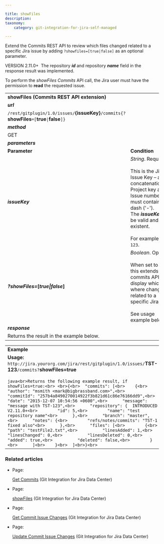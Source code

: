 ```yaml
---

title: showFiles
description:
taxonomy:
    category: git-integration-for-jira-self-managed

---
```

Extend the Commits REST API to review which files changed related to a specific Jira issue by adding `?showfiles=[true|false]` as an optional parameter.

VERSION 2.11.0+  The repository _**id**_ and repository _**name**_ field in the response result was implemented.

To perform the _showFiles Commits_ API call, the Jira user must have the permission to **read** the requested issue.

|     |     |
| --- | --- |
| **showFiles (Commits REST API extension)** |     |
| _**url**_ |     |
| `/rest/gitplugin/1.0/issues/`**{issueKey}**`/commits{?`**showFiles**`=[`**true**`\|`**false**`]}` |     |
| _**method**_ |     |
| GET |     |
| _**parameters**_ |     |
| **Parameter** | **Condition** |
| _**issueKey**_ | _String_. Required.<br><br>This is the Jira Issue Key – a concatenation of Project key and Issue number. It must contain a dash ('-'). The _**issueKey**_ must be valid and existent.<br><br>For example: `TST-123`. |
| _**?showFiles=**_**\[**_**true\|false**_**\]** | _Boolean_. Optional.<br><br>When set to _**true**_, this extends the commits API to display which files where changed related to a specific Jira issue.<br><br>See usage example below. |
| _**response**_ |     |
| Returns the result in the example below. |     |

|     |
| --- |
| **Example** |
| **Usage:**  <br>`http://jira.yourorg.com/jira/rest/gitplugin/1.0/issues/`**TST-123**`/commits?`**showFiles=true**<br><br>```java<br>Returns the following example result, if showFiles=true:<br> <br>{<br>  "commits": [<br>    {<br>      "author": "msmith <mark@bigbrassband.com>",<br>      "commitId": "257b4a8490270014922f3b821d61c86e76166dd9",<br>      "date": "2015-12-07 10:54:56 +0600",<br>      "message": "message with TST-123",<br>      "repository": {  INTRODUCED V2.11.0+<br>        "id": 5,<br>        "name": "test repository name"<br>      },<br>      "branch": "master",<br>      "notes": {<br>        "refs/notes/commits": "TST-1 fixed also"<br>      },<br>      "files": [<br>        {<br>          "path": "testFile2.txt",<br>          "linesAdded": 1,<br>          "linesChanged": 0,<br>          "linesDeleted": 0,<br>          "added": true,<br>          "deleted": false,<br>        }<br>      ]<br>    }<br>  ]<br>}<br>``` |

### Related articles

*   Page:

    [Get Commits](/git-integration-for-jira-self-managed/Get-Commits) (Git Integration for Jira Data Center)

*   Page:

    [showFiles](/wiki/spaces/GIJDC/pages/380699289/showFiles) (Git Integration for Jira Data Center)

*   Page:

    [Get Commit Issue Changes](/wiki/spaces/GIJDC/pages/380797314/Get+Commit+Issue+Changes) (Git Integration for Jira Data Center)

*   Page:

    [Update Commit Issue Changes](/wiki/spaces/GIJDC/pages/380699298/Update+Commit+Issue+Changes) (Git Integration for Jira Data Center)